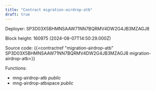 ```yaml
---
title: "Contract migration-airdrop-atb"
draft: true
---
```

Deployer: SP3D03X5BHMNSAAW71NN7BQRMV4DW2G4JB3MZAGJ8


 



Block height: 160975 (2024-08-07T14:50:29.000Z)

Source code: {{<contractref "migration-airdrop-atb" SP3D03X5BHMNSAAW71NN7BQRMV4DW2G4JB3MZAGJ8 migration-airdrop-atb>}}

Functions:

* mng-airdrop-atb _public_
* mng-airdrop-atbspace _public_
